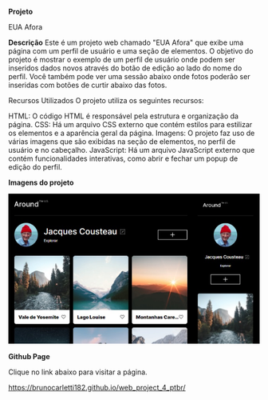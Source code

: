 **Projeto**

EUA Afora

**Descrição**
Este é um projeto web chamado "EUA Afora" que exibe uma página com um perfil de usuário e uma seção de elementos. O objetivo do projeto é mostrar o exemplo de um perfil de usuário onde podem ser inseridos dados novos através do botão de edição ao lado do nome do perfil.
Você também pode ver uma sessão abaixo onde fotos poderão ser inseridas com botões de curtir abaixo das fotos.

Recursos Utilizados
O projeto utiliza os seguintes recursos:

HTML: O código HTML é responsável pela estrutura e organização da página.
CSS: Há um arquivo CSS externo que contém estilos para estilizar os elementos e a aparência geral da página.
Imagens: O projeto faz uso de várias imagens que são exibidas na seção de elementos, no perfil de usuário e no cabeçalho.
JavaScript: Há um arquivo JavaScript externo que contém funcionalidades interativas, como abrir e fechar um popup de edição do perfil.

**Imagens do projeto**

![Imagem de amostra do projeto](./assets/images/desktop-phone-sample.jpg)

**Github Page**

Clique no link abaixo para visitar a página.

https://brunocarletti182.github.io/web_project_4_ptbr/
